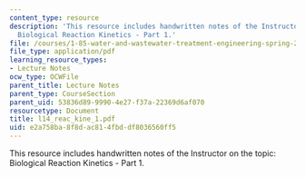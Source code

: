 ```yaml
---
content_type: resource
description: 'This resource includes handwritten notes of the Instructor on the topic:
  Biological Reaction Kinetics - Part 1.'
file: /courses/1-85-water-and-wastewater-treatment-engineering-spring-2006/e2a758ba8f8dac814fbddf8036560ff5_l14_reac_kine_1.pdf
file_type: application/pdf
learning_resource_types:
- Lecture Notes
ocw_type: OCWFile
parent_title: Lecture Notes
parent_type: CourseSection
parent_uid: 53836d89-9990-4e27-f37a-22369d6af070
resourcetype: Document
title: l14_reac_kine_1.pdf
uid: e2a758ba-8f8d-ac81-4fbd-df8036560ff5
---
```

This resource includes handwritten notes of the Instructor on the topic: Biological Reaction Kinetics - Part 1.

